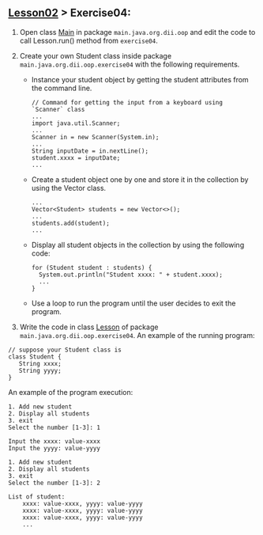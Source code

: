 ## [Lesson02](../readme.md) > Exercise04:

1. Open class [Main](../app/src/main/java/org/dii/oop/Main.java) in package `main.java.org.dii.oop` and edit the code to call Lesson.run() method from `exercise04`.


2. Create your own Student class inside package `main.java.org.dii.oop.exercise04`  with the following requirements.
    * Instance your student object by getting the student attributes from the command line.
      ```
      // Command for getting the input from a keyboard using `Scanner` class
      ...
      import java.util.Scanner;
      ...
      Scanner in = new Scanner(System.in);
      ...
      String inputDate = in.nextLine();
      student.xxxx = inputDate;
      ...
      ```
    * Create a student object one by one and store it in the collection by using the Vector class.
      ```
      ...
      Vector<Student> students = new Vector<>();
      ...
      students.add(student);
      ...
      ```
    * Display all student objects in the collection by using the following code:
      ```
      for (Student student : students) {
        System.out.println("Student xxxx: " + student.xxxx);
        ...
      }
      ```
    * Use a loop to run the program until the user decides to exit the program.
   

3. Write the code in class [Lesson](../app/src/main/java/org/dii/oop/exercise04/Lesson.java) of package `main.java.org.dii.oop.exercise04`. An example of the running program:
```
// suppose your Student class is
class Student {
   String xxxx;
   String yyyy;
}
```

An example of the program execution:

```
1. Add new student
2. Display all students
3. exit
Select the number [1-3]: 1

Input the xxxx: value-xxxx
Input the yyyy: value-yyyy

1. Add new student
2. Display all students
3. exit
Select the number [1-3]: 2

List of student:
    xxxx: value-xxxx, yyyy: value-yyyy
    xxxx: value-xxxx, yyyy: value-yyyy
    xxxx: value-xxxx, yyyy: value-yyyy
    ...
```
